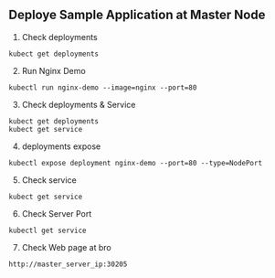 ## Deploye Sample Application at Master Node


1. Check deployments

```
kubect get deployments
```

2. Run Nginx Demo

```
kubectl run nginx-demo --image=nginx --port=80
```

3. Check deployments & Service

```
kubect get deployments
kubect get service
```

4. deployments expose

```
kubectl expose deployment nginx-demo --port=80 --type=NodePort
```

5. Check service

```
kubect get service
```

6. Check Server Port

```
kubectl get service
```

7. Check Web page at bro

```
http://master_server_ip:30205
```

